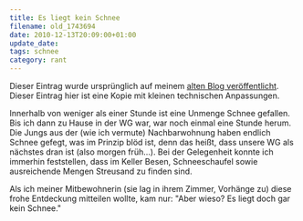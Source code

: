 ```yaml
---
title: Es liegt kein Schnee
filename: old_1743694
date: 2010-12-13T20:09:00+01:00
update_date:
tags: schnee
category: rant
---
```

Dieser Eintrag wurde ursprünglich auf meinem [alten Blog veröffentlicht](https://stu.blogger.de/stories/1743694/). Dieser Eintrag hier ist eine Kopie mit kleinen technischen Anpassungen.

Innerhalb von weniger als einer Stunde ist eine Unmenge Schnee gefallen. Bis ich dann zu Hause in der WG war, war noch einmal eine Stunde herum. Die Jungs aus der (wie ich vermute) Nachbarwohnung haben endlich Schnee gefegt, was im Prinzip blöd ist, denn das heißt, dass unsere WG als nächstes dran ist (also morgen früh...). Bei der Gelegenheit konnte ich immerhin feststellen, dass im Keller Besen, Schneeschaufel sowie ausreichende Mengen Streusand zu finden sind.

Als ich meiner Mitbewohnerin (sie lag in ihrem Zimmer, Vorhänge zu) diese frohe Entdeckung mitteilen wollte, kam nur: "Aber wieso? Es liegt doch gar kein Schnee."
